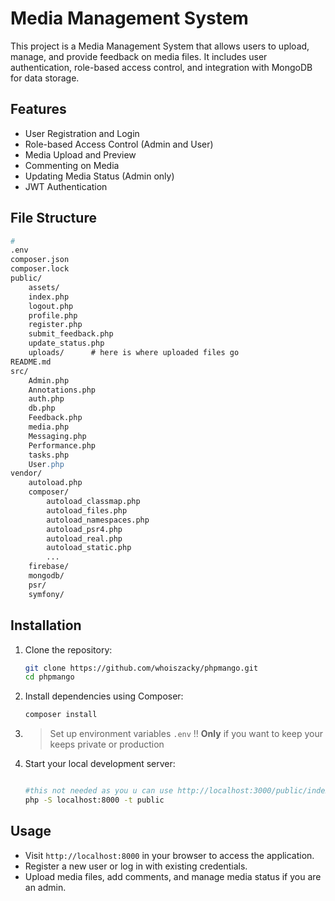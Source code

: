 # Media Management System

This project is a Media Management System that allows users to upload, manage, and provide feedback on media files. It includes user authentication, role-based access control, and integration with MongoDB for data storage.

## Features

- User Registration and Login
- Role-based Access Control (Admin and User)
- Media Upload and Preview
- Commenting on Media
- Updating Media Status (Admin only)
- JWT Authentication

## File Structure

```apache
#
.env
composer.json
composer.lock
public/
    assets/
    index.php
    logout.php
    profile.php
    register.php
    submit_feedback.php
    update_status.php
    uploads/      # here is where uploaded files go
README.md
src/
    Admin.php
    Annotations.php
    auth.php
    db.php
    Feedback.php
    media.php
    Messaging.php
    Performance.php
    tasks.php
    User.php
vendor/
    autoload.php
    composer/
        autoload_classmap.php
        autoload_files.php
        autoload_namespaces.php
        autoload_psr4.php
        autoload_real.php
        autoload_static.php
        ...
    firebase/
    mongodb/
    psr/
    symfony/
```

## Installation

1. Clone the repository:

   ```sh
   git clone https://github.com/whoiszacky/phpmango.git
   cd phpmango
   ```
2. Install dependencies using Composer:

   ```sh
   composer install
   ```
3. > Set up environment variables `.env` !! **Only** if you want to keep your keeps private or production
   >
4. Start your local development server:

   ```sh

   #this not needed as you u can use http://localhost:3000/public/index.php
   php -S localhost:8000 -t public
   ```

## Usage

- Visit `http://localhost:8000` in your browser to access the application.
- Register a new user or log in with existing credentials.
- Upload media files, add comments, and manage media status if you are an admin.
